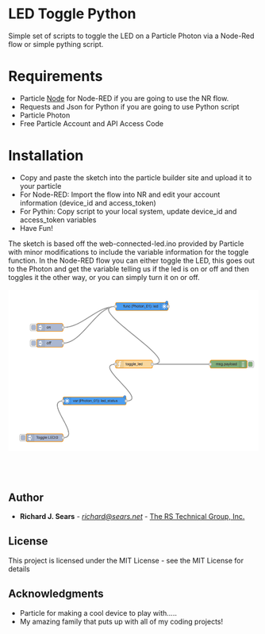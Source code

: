 # LED Toggle Python

Simple set of scripts to toggle the LED on a Particle Photon via a Node-Red flow or simple pything script. 

# Requirements
- Particle [Node](https://www.npmjs.com/package/node-red-contrib-particle) for Node-RED if you are going to use the NR flow.
- Requests and Json for Python if you are going to use Python script
- Particle Photon
- Free Particle Account and API Access Code

# Installation
- Copy and paste the sketch into the particle builder site and upload it to your particle
- For Node-RED: Import the flow into NR and edit your account information (device_id and access_token)
- For Pythin: Copy script to your local system, update device_id and access_token variables
- Have Fun!

The sketch is based off the web-connected-led.ino provided by Particle with minor modifications to include
the variable information for the toggle function. In the Node-RED flow you can either toggle the LED, this goes
out to the Photon and get the variable telling us if the led is on or off and then toggles it the other way, or you can simply turn it on or off.
<br><br>
![alt tag](https://github.com/rjsears/Particle-Photon-Examples/blob/master/LED-Toggle_Python/Node-Red_Photon.png?raw=true)

<br><br>
## Author

* **Richard J. Sears** - *richard@sears.net* - [The RS Technical Group, Inc.](http://github.com/rjsears)

## License

This project is licensed under the MIT License - see the MIT License for details

## Acknowledgments
* Particle for making a cool device to play with.....
* My amazing family that puts up with all of my coding projects!
